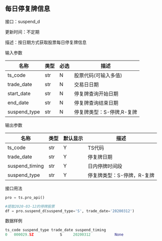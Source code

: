 ## 每日停复牌信息

接口：suspend_d

更新时间：不定期

描述：按日期方式获取股票每日停复牌信息

输入参数

| 名称 | 类型 | 必选 | 描述 |
| --- | --- | --- | --- |
| ts_code | str | N | 股票代码(可输入多值) |
| trade_date | str | N | 交易日日期 |
| start_date | str | N | 停复牌查询开始日期 |
| end_date | str | N | 停复牌查询结束日期 |
| suspend_type | str | N | 停复牌类型：S-停牌,R-复牌 |

输出参数

| 名称 | 类型 | 默认显示 | 描述 |
| --- | --- | --- | --- |
| ts_code | str | Y | TS代码 |
| trade_date | str | Y | 停复牌日期 |
| suspend_timing | str | Y | 日内停牌时间段 |
| suspend_type | str | Y | 停复牌类型：S-停牌，R-复牌 |

接口用法

```python
pro = ts.pro_api()

#提取2020-03-12的停牌股票
df = pro.suspend_d(suspend_type='S', trade_date='20200312')
```

数据样例

```python
ts_code suspend_type trade_date suspend_timing
0   000029.SZ            S     20200312           None
```